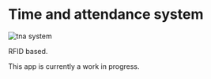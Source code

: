 # Time and attendance system
![tna system](https://user-images.githubusercontent.com/57301167/132947004-2c3de55f-2e25-4b6b-8f88-474f7da87e00.png)

RFID based.

This app is currently a work in progress.
